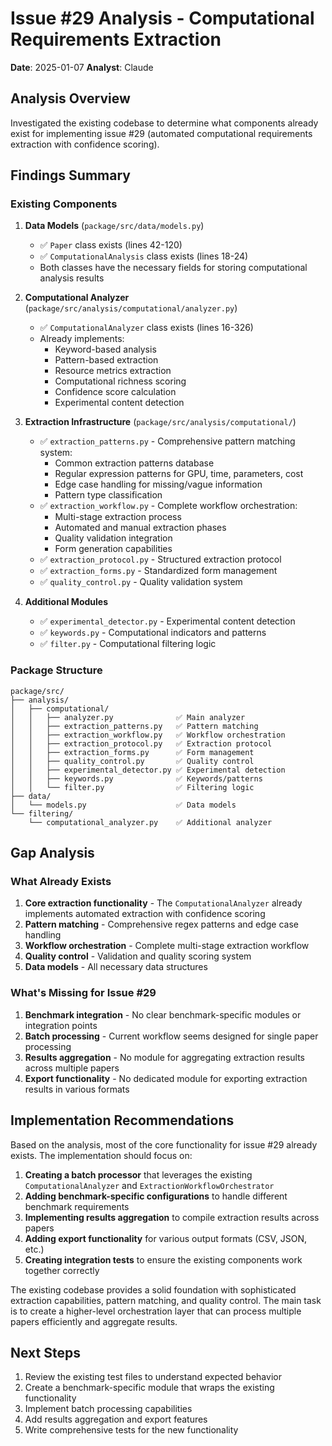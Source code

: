 # Issue #29 Analysis - Computational Requirements Extraction

**Date**: 2025-01-07
**Analyst**: Claude

## Analysis Overview

Investigated the existing codebase to determine what components already exist for implementing issue #29 (automated computational requirements extraction with confidence scoring).

## Findings Summary

### Existing Components

1. **Data Models** (`package/src/data/models.py`)
   - ✅ `Paper` class exists (lines 42-120)
   - ✅ `ComputationalAnalysis` class exists (lines 18-24)
   - Both classes have the necessary fields for storing computational analysis results

2. **Computational Analyzer** (`package/src/analysis/computational/analyzer.py`)
   - ✅ `ComputationalAnalyzer` class exists (lines 16-326)
   - Already implements:
     - Keyword-based analysis
     - Pattern-based extraction
     - Resource metrics extraction
     - Computational richness scoring
     - Confidence score calculation
     - Experimental content detection

3. **Extraction Infrastructure** (`package/src/analysis/computational/`)
   - ✅ `extraction_patterns.py` - Comprehensive pattern matching system:
     - Common extraction patterns database
     - Regular expression patterns for GPU, time, parameters, cost
     - Edge case handling for missing/vague information
     - Pattern type classification
   - ✅ `extraction_workflow.py` - Complete workflow orchestration:
     - Multi-stage extraction process
     - Automated and manual extraction phases
     - Quality validation integration
     - Form generation capabilities
   - ✅ `extraction_protocol.py` - Structured extraction protocol
   - ✅ `extraction_forms.py` - Standardized form management
   - ✅ `quality_control.py` - Quality validation system

4. **Additional Modules**
   - ✅ `experimental_detector.py` - Experimental content detection
   - ✅ `keywords.py` - Computational indicators and patterns
   - ✅ `filter.py` - Computational filtering logic

### Package Structure

```
package/src/
├── analysis/
│   ├── computational/
│   │   ├── analyzer.py              ✅ Main analyzer
│   │   ├── extraction_patterns.py   ✅ Pattern matching
│   │   ├── extraction_workflow.py   ✅ Workflow orchestration
│   │   ├── extraction_protocol.py   ✅ Extraction protocol
│   │   ├── extraction_forms.py      ✅ Form management
│   │   ├── quality_control.py       ✅ Quality control
│   │   ├── experimental_detector.py ✅ Experimental detection
│   │   ├── keywords.py              ✅ Keywords/patterns
│   │   └── filter.py                ✅ Filtering logic
├── data/
│   └── models.py                    ✅ Data models
└── filtering/
    └── computational_analyzer.py    ✅ Additional analyzer
```

## Gap Analysis

### What Already Exists
1. **Core extraction functionality** - The `ComputationalAnalyzer` already implements automated extraction with confidence scoring
2. **Pattern matching** - Comprehensive regex patterns and edge case handling
3. **Workflow orchestration** - Complete multi-stage extraction workflow
4. **Quality control** - Validation and quality scoring system
5. **Data models** - All necessary data structures

### What's Missing for Issue #29
1. **Benchmark integration** - No clear benchmark-specific modules or integration points
2. **Batch processing** - Current workflow seems designed for single paper processing
3. **Results aggregation** - No module for aggregating extraction results across multiple papers
4. **Export functionality** - No dedicated module for exporting extraction results in various formats

## Implementation Recommendations

Based on the analysis, most of the core functionality for issue #29 already exists. The implementation should focus on:

1. **Creating a batch processor** that leverages the existing `ComputationalAnalyzer` and `ExtractionWorkflowOrchestrator`
2. **Adding benchmark-specific configurations** to handle different benchmark requirements
3. **Implementing results aggregation** to compile extraction results across papers
4. **Adding export functionality** for various output formats (CSV, JSON, etc.)
5. **Creating integration tests** to ensure the existing components work together correctly

The existing codebase provides a solid foundation with sophisticated extraction capabilities, pattern matching, and quality control. The main task is to create a higher-level orchestration layer that can process multiple papers efficiently and aggregate results.

## Next Steps

1. Review the existing test files to understand expected behavior
2. Create a benchmark-specific module that wraps the existing functionality
3. Implement batch processing capabilities
4. Add results aggregation and export features
5. Write comprehensive tests for the new functionality